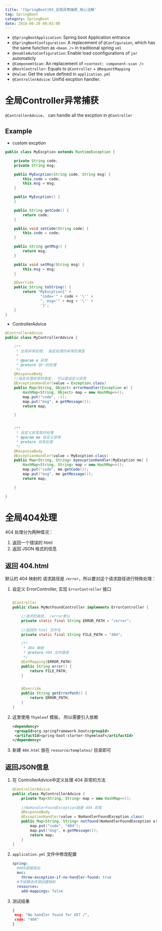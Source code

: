 ```yaml
---
title: '[SpringBoot]03_全局异常捕获_核心注解'
tag: SpringBoot
category: SpringBoot
date: 2018-06-20 00:03:00
---
```


- `@SpringBootApplication`: Spring boot Application entrance
- `@SpringBootConfiguration`: A replacement of `@Configuraion`, which has the same function as `<bean />` in traditional spring `xml`
- `@enableAutoConfiguration`: Enable  load coonfigurations of `jar` automaticly
- `@ComponemtScan`: An replacement of `<context: component-scan />`
- `@RestController`: Equals to `@Controller` + `@RequestMapping`
- `@Value`: Get the value  defined in `application.yml` 
- `@ControllerAdvice`: Unifid excption handler.

# 全局Controller异常捕获

`@ControllerAdvice`、 can handle all the excption in  `@Controller`

## Example


- custom excption
```java
public class MyExcption extends RuntimeException {

    private String code;
    private String msg;

    public MyExcption(String code, String msg) {
        this.code = code;
        this.msg = msg;
    }

    public MyExcption() {
    }

    public String getCode() {
        return code;
    }

    public void setCode(String code) {
        this.code = code;
    }

    public String getMsg() {
        return msg;
    }

    public void setMsg(String msg) {
        this.msg = msg;
    }

    @Override
    public String toString() {
        return "MyExcption{" +
                "code='" + code + '\'' +
                ", msg='" + msg + '\'' +
                '}';
    }
}
```
- ControllerAdvice
```java
@ControllerAdvice
public class MyControllerAdvice {

    /**
     * 全局异常处理， 指定处理的异常的类型
     *
     * @param e 异常
     * @return 统一的处理
     */
    @ResponseBody
    //指定处理异常的类型， 可以是自定义异常
    @ExceptionHandler(value = Exception.class)
    public Map<String, Object> errorHandler(Exception e) {
        HashMap<String, Object> map = new HashMap<>();
        map.put("code", -1);
        map.put("msg", e.getMessage());
        return map;

    }


    /**
     * 自定义异常类的处理
     * @param me 自定义异常
     * @return 异常处理
     */
    @ResponseBody
    @ExceptionHandler(value = MyExcption.class)
    public Map<String, String> myexcprionHandler(MyExcption me) {
        HashMap<String, String> map = new HashMap<>();
        map.put("code", me.getCode());
        map.put("msg", me.getMessage());
        return map;

    }

}
```



# 全局404处理

404 处理分为两种情况：

1. 返回一个错误的 html
2. 返回 JSON 格式的信息



## 返回 404.html

默认的 404 映射的 请求路径是 `/error`，所以要对这个请求路径进行特殊处理：

1. 自定义 ErrorController, 实现 `ErrorController` 接口

   ```java
   
   @Controller
   public class MyNotFoundController implements ErrorController {
   
       //请求的路径， /error默认
       private static final String ERROR_PATH = "/error";
       
       //返回的 html 文件名
       private static final String FILE_PATH = "404";
   
       /**
        * 404 映射
        * @return 404 文件路径
        */
       @GetMapping(ERROR_PATH)
       public String error() {
           return FILE_PATH;
       }
   
   
       @Override
       public String getErrorPath() {
           return ERROR_PATH;
       }
   }
   
   ```

2. 这里使用 `Thymleaf` 模板， 所以需要引入依赖

   ```xml
   <dependency>
   	<groupId>org.springframework.boot</groupId>
   	<artifactId>spring-boot-starter-thymeleaf</artifactId>
   </dependency>
   ```

3. 新建  `404.html`  放在 `resource/templates/` 目录即可





## 返回JSON信息

1. 在 ControllerAdvice中定义处理 404 异常的方法

   ```java
   @ControllerAdvice
   public class MyControllerAdvice {
       private Map<String, String> map = new HashMap<>();
       
       //NoHandlerFoundException就是 404 异常
       @ResponseBody
       @ExceptionHandler(value = NoHandlerFoundException.class)
       public Map<String, String> notfound(NoHandlerFoundException e) {
           map.put("code", "404");
           map.put("msg", e.getMessage());
           return map;
       }
   }
   
   ```

2. `application.yml` 文件中修改配置

   ```yaml
   spring:
     #404直接抛出
     mvc:
       throw-exception-if-no-handler-found: true
     #不给静态资源创建映射
     resources:
       add-mappings: false
   ```

3. 测试结果

   ```json
   {
   	msg: "No handler found for GET /",
   	code: "404"
   }
   ```